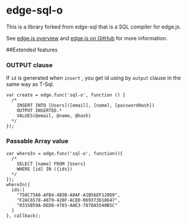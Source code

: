 edge-sql-o
=======

This is a library forked from edge-sql that  is a SQL compiler for edge.js.

See [edge.js overview](http://tjanczuk.github.com/edge) and [edge.js on GitHub](https://github.com/tjanczuk/egde) for more information. 

##Extended features
### OUTPUT clause
If `id` is generated when `insert` , you get id using by `output` clause in the same way as T-Sql.
```
var create = edge.func('sql-o', function () {
  /*
    INSERT INTO [Users]([email], [name], [passwordHash])
    OUTPUT INSERTED.*
    VALUES(@email, @name, @hash)
  */ 
});
```
### Passable Array value
```
var whereIn = edge.func('sql-o', function(){
  /*
    SELECT [name] FROM [Users]
    WHERE [id] IN ({ids})
  */
});
whereIn({
  ids:[
    "758C75A6-AFB4-4B3B-A0AF-A1B56EF120D9",
    "F2AC6578-4879-420F-ACED-069373D18647",
    "0335B59A-DED0-4703-AAE3-7878A5540B5C"
  ]
}, callback);
```
